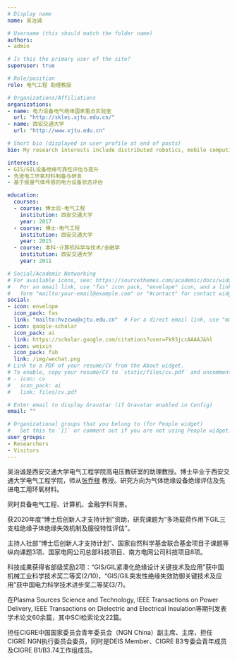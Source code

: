 ```yaml
---
# Display name
name: 吴治诚

# Username (this should match the folder name)
authors:
- admin

# Is this the primary user of the site?
superuser: true

# Role/position
role: 电气工程 助理教授

# Organizations/Affiliations
organizations:
- name: 电力设备电气绝缘国家重点实验室
  url: "http://sklei.xjtu.edu.cn/"
- name: 西安交通大学
  url: "http://www.xjtu.edu.cn"

# Short bio (displayed in user profile at end of posts)
bio: My research interests include distributed robotics, mobile computing and programmable matter.

interests:
- GIS/GIL设备绝缘可靠性评估与提升
- 先进电工环氧材料制备与研发
- 基于痕量气体传感的电力设备状态评估

education:
  courses:
  - course: 博士后·电气工程
    institution: 西安交通大学
    year: 2017
  - course: 博士·电气工程
    institution: 西安交通大学
    year: 2015
  - course: 本科·计算机科学与技术/金融学
    institution: 西安交通大学
    year: 2011

# Social/Academic Networking
# For available icons, see: https://sourcethemes.com/academic/docs/widgets/#icons
#   For an email link, use "fas" icon pack, "envelope" icon, and a link in the
#   form "mailto:your-email@example.com" or "#contact" for contact widget.
social:
- icon: envelope
  icon_pack: fas
  link: "mailto:hvzcwu@xjtu.edu.cn"  # For a direct email link, use "mailto:test@example.org".
- icon: google-scholar
  icon_pack: ai
  link: https://scholar.google.com/citations?user=Fk93jccAAAAJ&hl
- icon: weixin
  icon_pack: fab
  link: /img/wechat.png
# Link to a PDF of your resume/CV from the About widget.
# To enable, copy your resume/CV to `static/files/cv.pdf` and uncomment the lines below.  
# - icon: cv
#   icon_pack: ai
#   link: files/cv.pdf

# Enter email to display Gravatar (if Gravatar enabled in Config)
email: ""

# Organizational groups that you belong to (for People widget)
#   Set this to `[]` or comment out if you are not using People widget.  
user_groups:
- Researchers
- Visitors
---
```



吴治诚是西安交通大学电气工程学院高电压教研室的助理教授。博士毕业于西安交通大学电气工程学院，师从[张乔根](http://gr.xjtu.edu.cn/web/hvzhang) 教授。研究方向为气体绝缘设备绝缘评估及先进电工用环氧材料。

同时具备电气工程、计算机、金融学科背景。

获2020年度“博士后创新人才支持计划”资助，研究课题为“多场载荷作用下GIL三支柱绝缘子体绝缘失效机制及服役特性评估”。

主持人社部“博士后创新人才支持计划”、国家自然科学基金联合基金项目子课题等纵向课题3项、国家电网公司总部科技项目、南方电网公司科技项目8项。


科技成果获得省部级奖励2项：“GIS/GIL紧凑化绝缘设计关键技术及应用”获中国机械工业科学技术奖二等奖(2/10)，“GIS/GIL突发性绝缘失效防御关键技术及应用”获中国电力科学技术进步奖二等奖(3/7)。

在Plasma Sources Science and Technology, IEEE Transactions on Power Delivery, IEEE Transactions on Dielectric and Electrical Insulation等期刊发表学术论文60余篇，其中SCI检索论文22篇。

担任CIGRE中国国家委员会青年委员会（NGN China）副主席、主席，担任CIGRE NGN执行委员会委员，同时是DEIS Member、CIGRE B3专委会青年成员及CIGRE B1/B3.74工作组成员。